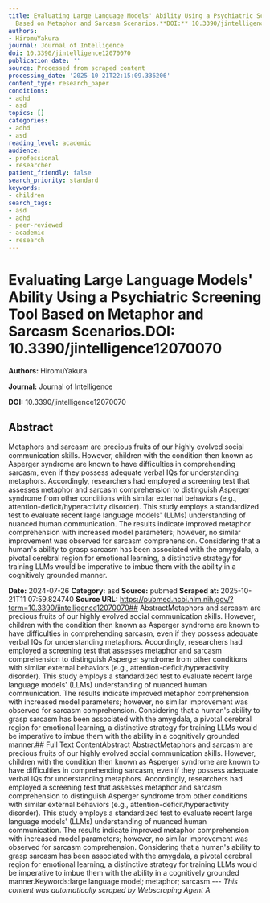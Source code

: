```yaml
---
title: Evaluating Large Language Models' Ability Using a Psychiatric Screening Tool
  Based on Metaphor and Sarcasm Scenarios.**DOI:** 10.3390/jintelligence12070070
authors:
- HiromuYakura
journal: Journal of Intelligence
doi: 10.3390/jintelligence12070070
publication_date: ''
source: Processed from scraped content
processing_date: '2025-10-21T22:15:09.336206'
content_type: research_paper
conditions:
- adhd
- asd
topics: []
categories:
- adhd
- asd
reading_level: academic
audience:
- professional
- researcher
patient_friendly: false
search_priority: standard
keywords:
- children
search_tags:
- asd
- adhd
- peer-reviewed
- academic
- research
---
```


# Evaluating Large Language Models' Ability Using a Psychiatric Screening Tool Based on Metaphor and Sarcasm Scenarios.**DOI:** 10.3390/jintelligence12070070

**Authors:** HiromuYakura

**Journal:** Journal of Intelligence

**DOI:** 10.3390/jintelligence12070070

## Abstract

Metaphors and sarcasm are precious fruits of our highly evolved social communication skills. However, children with the condition then known as Asperger syndrome are known to have difficulties in comprehending sarcasm, even if they possess adequate verbal IQs for understanding metaphors. Accordingly, researchers had employed a screening test that assesses metaphor and sarcasm comprehension to distinguish Asperger syndrome from other conditions with similar external behaviors (e.g., attention-deficit/hyperactivity disorder). This study employs a standardized test to evaluate recent large language models' (LLMs) understanding of nuanced human communication. The results indicate improved metaphor comprehension with increased model parameters; however, no similar improvement was observed for sarcasm comprehension. Considering that a human's ability to grasp sarcasm has been associated with the amygdala, a pivotal cerebral region for emotional learning, a distinctive strategy for training LLMs would be imperative to imbue them with the ability in a cognitively grounded manner.

**Date:** 2024-07-26
**Category:** asd
**Source:** pubmed
**Scraped at:** 2025-10-21T11:07:59.824740
**Source URL:** https://pubmed.ncbi.nlm.nih.gov/?term=10.3390/jintelligence12070070## AbstractMetaphors and sarcasm are precious fruits of our highly evolved social communication skills. However, children with the condition then known as Asperger syndrome are known to have difficulties in comprehending sarcasm, even if they possess adequate verbal IQs for understanding metaphors. Accordingly, researchers had employed a screening test that assesses metaphor and sarcasm comprehension to distinguish Asperger syndrome from other conditions with similar external behaviors (e.g., attention-deficit/hyperactivity disorder). This study employs a standardized test to evaluate recent large language models' (LLMs) understanding of nuanced human communication. The results indicate improved metaphor comprehension with increased model parameters; however, no similar improvement was observed for sarcasm comprehension. Considering that a human's ability to grasp sarcasm has been associated with the amygdala, a pivotal cerebral region for emotional learning, a distinctive strategy for training LLMs would be imperative to imbue them with the ability in a cognitively grounded manner.## Full Text ContentAbstract AbstractMetaphors and sarcasm are precious fruits of our highly evolved social communication skills. However, children with the condition then known as Asperger syndrome are known to have difficulties in comprehending sarcasm, even if they possess adequate verbal IQs for understanding metaphors. Accordingly, researchers had employed a screening test that assesses metaphor and sarcasm comprehension to distinguish Asperger syndrome from other conditions with similar external behaviors (e.g., attention-deficit/hyperactivity disorder). This study employs a standardized test to evaluate recent large language models' (LLMs) understanding of nuanced human communication. The results indicate improved metaphor comprehension with increased model parameters; however, no similar improvement was observed for sarcasm comprehension. Considering that a human's ability to grasp sarcasm has been associated with the amygdala, a pivotal cerebral region for emotional learning, a distinctive strategy for training LLMs would be imperative to imbue them with the ability in a cognitively grounded manner.Keywords:large language model; metaphor; sarcasm.---
*This content was automatically scraped by Webscraping Agent A*